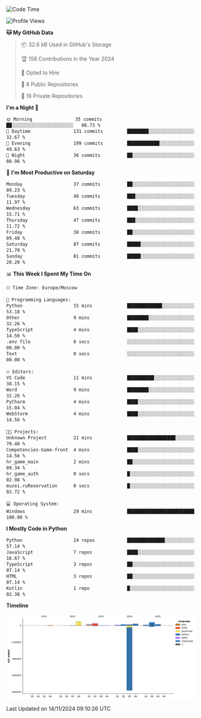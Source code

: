 <!--START_SECTION:waka-->
![Code Time](http://img.shields.io/badge/Code%20Time-551%20hrs%2010%20mins-blue)

![Profile Views](http://img.shields.io/badge/Profile%20Views-11-blue)

**🐱 My GitHub Data** 

> 📦 32.6 kB Used in GitHub's Storage 
 > 
> 🏆 158 Contributions in the Year 2024
 > 
> 💼 Opted to Hire
 > 
> 📜 8 Public Repositories 
 > 
> 🔑 19 Private Repositories 
 > 
**I'm a Night 🦉** 

```text
🌞 Morning                35 commits          ██░░░░░░░░░░░░░░░░░░░░░░░   08.73 % 
🌆 Daytime                131 commits         ████████░░░░░░░░░░░░░░░░░   32.67 % 
🌃 Evening                199 commits         ████████████░░░░░░░░░░░░░   49.63 % 
🌙 Night                  36 commits          ██░░░░░░░░░░░░░░░░░░░░░░░   08.98 % 
```
📅 **I'm Most Productive on Saturday** 

```text
Monday                   37 commits          ██░░░░░░░░░░░░░░░░░░░░░░░   09.23 % 
Tuesday                  48 commits          ███░░░░░░░░░░░░░░░░░░░░░░   11.97 % 
Wednesday                63 commits          ████░░░░░░░░░░░░░░░░░░░░░   15.71 % 
Thursday                 47 commits          ███░░░░░░░░░░░░░░░░░░░░░░   11.72 % 
Friday                   38 commits          ██░░░░░░░░░░░░░░░░░░░░░░░   09.48 % 
Saturday                 87 commits          █████░░░░░░░░░░░░░░░░░░░░   21.70 % 
Sunday                   81 commits          █████░░░░░░░░░░░░░░░░░░░░   20.20 % 
```


📊 **This Week I Spent My Time On** 

```text
🕑︎ Time Zone: Europe/Moscow

💬 Programming Languages: 
Python                   15 mins             █████████████░░░░░░░░░░░░   53.18 % 
Other                    9 mins              ████████░░░░░░░░░░░░░░░░░   32.26 % 
TypeScript               4 mins              ████░░░░░░░░░░░░░░░░░░░░░   14.56 % 
.env file                0 secs              ░░░░░░░░░░░░░░░░░░░░░░░░░   00.00 % 
Text                     0 secs              ░░░░░░░░░░░░░░░░░░░░░░░░░   00.00 % 

🔥 Editors: 
VS Code                  11 mins             ██████████░░░░░░░░░░░░░░░   38.15 % 
Word                     9 mins              ████████░░░░░░░░░░░░░░░░░   32.26 % 
PyCharm                  4 mins              ████░░░░░░░░░░░░░░░░░░░░░   15.04 % 
WebStorm                 4 mins              ████░░░░░░░░░░░░░░░░░░░░░   14.56 % 

🐱‍💻 Projects: 
Unknown Project          21 mins             ██████████████████░░░░░░░   70.40 % 
Competencies-Game-front  4 mins              ████░░░░░░░░░░░░░░░░░░░░░   14.56 % 
hr_game_main             2 mins              ██░░░░░░░░░░░░░░░░░░░░░░░   09.34 % 
hr_game_auth             0 secs              █░░░░░░░░░░░░░░░░░░░░░░░░   02.98 % 
muzei.ruReservation      0 secs              █░░░░░░░░░░░░░░░░░░░░░░░░   02.72 % 

💻 Operating System: 
Windows                  29 mins             █████████████████████████   100.00 % 
```

**I Mostly Code in Python** 

```text
Python                   24 repos            ██████████████░░░░░░░░░░░   57.14 % 
JavaScript               7 repos             ████░░░░░░░░░░░░░░░░░░░░░   16.67 % 
TypeScript               3 repos             ██░░░░░░░░░░░░░░░░░░░░░░░   07.14 % 
HTML                     3 repos             ██░░░░░░░░░░░░░░░░░░░░░░░   07.14 % 
Kotlin                   1 repo              █░░░░░░░░░░░░░░░░░░░░░░░░   02.38 % 
```



**Timeline**

![Lines of Code chart](https://raw.githubusercontent.com/adlemx/adlemx/main/assets/bar_graph.png)


 Last Updated on 14/11/2024 09:10:26 UTC
<!--END_SECTION:waka-->
